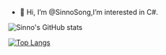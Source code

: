 - 👋 Hi, I’m @SinnoSong,I’m interested in C#.

![Sinno's GitHub stats](https://github-readme-stats.vercel.app/api?username=sinnosong&show_icons=true&theme=default)

[![Top Langs](https://github-readme-stats.vercel.app/api/top-langs/?username=sinnosong&layout=compact)](https://github.com/sinnosong/github-readme-stats)


<!---
sinnosong/sinnosong is a ✨ special ✨ repository because its `README.md` (this file) appears on your GitHub profile.
You can click the Preview link to take a look at your changes.
--->
